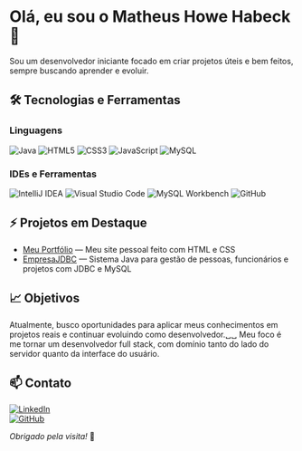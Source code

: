 # Olá, eu sou o Matheus Howe Habeck 👋

Sou um desenvolvedor iniciante focado em criar projetos úteis e bem feitos, sempre buscando aprender e evoluir.

## 🛠️ Tecnologias e Ferramentas

### Linguagens  
![Java](https://img.shields.io/badge/Java-007396?style=for-the-badge&logo=java&logoColor=white)
![HTML5](https://img.shields.io/badge/HTML5-E34F26?style=for-the-badge&logo=html5&logoColor=white)
![CSS3](https://img.shields.io/badge/CSS3-1572B6?style=for-the-badge&logo=css3&logoColor=white)
![JavaScript](https://img.shields.io/badge/JavaScript-F7DF1E?style=for-the-badge&logo=javascript&logoColor=black)
![MySQL](https://img.shields.io/badge/MySQL-4479A1?style=for-the-badge&logo=mysql&logoColor=white)

### IDEs e Ferramentas  
![IntelliJ IDEA](https://img.shields.io/badge/IntelliJ%20IDEA-000000?style=for-the-badge&logo=intellijidea&logoColor=white)
![Visual Studio Code](https://img.shields.io/badge/VS%20Code-007ACC?style=for-the-badge&logo=visualstudiocode&logoColor=white)
![MySQL Workbench](https://img.shields.io/badge/MySQL%20Workbench-00758F?style=for-the-badge&logo=mysql&logoColor=white)
![GitHub](https://img.shields.io/badge/GitHub-181717?style=for-the-badge&logo=github&logoColor=white)

## ⚡ Projetos em Destaque

- [Meu Portfólio](https://github.com/matheushabeck/portfolio) — Meu site pessoal feito com HTML e CSS
- [EmpresaJDBC](https://github.com/matheushabeck/EmpresaJDBC) — Sistema Java para gestão de pessoas, funcionários e projetos com JDBC e MySQL

## 📈 Objetivos

Atualmente, busco oportunidades para aplicar meus conhecimentos em projetos reais e continuar evoluindo como desenvolvedor.␣␣
Meu foco é me tornar um desenvolvedor full stack, com domínio tanto do lado do servidor quanto da interface do usuário.

## 📫 Contato

[![LinkedIn](https://img.shields.io/badge/LinkedIn-0A66C2?style=for-the-badge&logo=linkedin&logoColor=white)](https://www.linkedin.com/in/matheushabeck/)  
[![GitHub](https://img.shields.io/badge/GitHub-181717?style=for-the-badge&logo=github&logoColor=white)](https://github.com/matheushabeck)  

_Obrigado pela visita!_ 🚀
